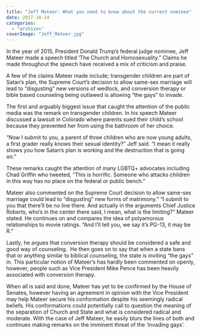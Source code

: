 ```yaml
---
title: "Jeff Mateer: What you need to know about the current nominee"
date: 2017-10-24
categories: 
  - "archives"
coverImage: "Jeff_Mateer.jpg"
---
```


In the year of 2015, President Donald Trump’s federal judge nominee, Jeff Mateer made a speech titled ‘The Church and Homosexuality.” Claims he made throughout the speech have received a mix of criticism and praise.

A few of the claims Mateer made include; transgender children are part of Satan’s plan, the Supreme Court’s decision to allow same-sex marriage will lead to “disgusting” new versions of wedlock, and conversion therapy or bible based counseling being outlawed is allowing “the gays” to invade.

The first and arguably biggest issue that caught the attention of the public media was the remark on transgender children. In his speech Mateer discussed a lawsuit in Colorado where parents sued their child’s school because they prevented her from using the bathroom of her choice.

“Now I submit to you, a parent of three children who are now young adults, a first grader really knows their sexual identity?” Jeff said. “I mean it really shows you how Satan’s plan is working and the destruction that is going on.”

These remarks caught the attention of many LGBTQ+ advocates including Chad Griffin who tweeted, “This is horrific. Someone who attacks children in this way has no place on the federal or public bench.”

Mateer also commented on the Supreme Court decision to allow same-sex marriage could lead to “disgusting” new forms of matrimony.” “I submit to you that there’ll be no line there. And actually in the arguments Chief Justice Roberts, who’s in the center there said, I mean, what is the limiting?” Mateer stated. He continues on and compares the idea of polyamorous relationships to movie ratings. “And I’ll tell you, we say it’s PG-13, it may be R.”

Lastly, he argues that conversion therapy should be considered a safe and good way of counseling.  He then goes on to say that when a state bans that or anything similar to biblical counseling, the state is inviting “the gays” in. This particular notion of Mateer’s has hardly been commented on openly, however, people such as Vice President Mike Pence has been heavily associated with conversion therapy.

When all is said and done, Mateer has yet to be confirmed by the House of Senates, however having an agreement in opinion with the Vice President may help Mateer secure his conformation despite his seemingly radical beliefs. His conformations could potentially call to question the meaning of the separation of Church and State and what is considered radical and moderate. With the case of Jeff Mateer, he easily blurs the lines of both and continues making remarks on the imminent threat of the ‘invading gays’.
